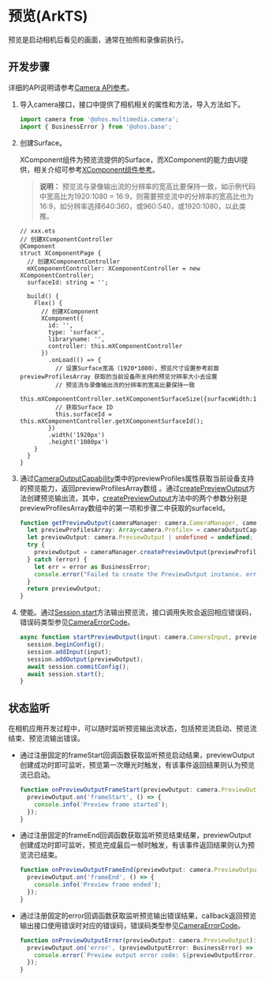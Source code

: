 # 预览(ArkTS)

预览是启动相机后看见的画面，通常在拍照和录像前执行。

## 开发步骤

详细的API说明请参考[Camera API参考](../reference/apis/js-apis-camera.md)。

1. 导入camera接口，接口中提供了相机相关的属性和方法，导入方法如下。
     
   ```ts
   import camera from '@ohos.multimedia.camera';
   import { BusinessError } from '@ohos.base';
   ```

2. 创建Surface。

    XComponent组件为预览流提供的Surface，而XComponent的能力由UI提供，相关介绍可参考[XComponent组件参考](../reference/arkui-ts/ts-basic-components-xcomponent.md)。

    > **说明：**
    > 预览流与录像输出流的分辨率的宽高比要保持一致，如示例代码中宽高比为1920:1080 = 16:9，则需要预览流中的分辨率的宽高比也为16:9，如分辨率选择640:360，或960:540，或1920:1080，以此类推。

   ```ets
   // xxx.ets
   // 创建XComponentController 
   @Component
   struct XComponentPage {
     // 创建XComponentController
     mXComponentController: XComponentController = new XComponentController;
     surfaceId: string = '';

     build() {
       Flex() {
         // 创建XComponent
         XComponent({
           id: '',
           type: 'surface',
           libraryname: '',
           controller: this.mXComponentController
         })
           .onLoad(() => {
             // 设置Surface宽高（1920*1080），预览尺寸设置参考前面 previewProfilesArray 获取的当前设备所支持的预览分辨率大小去设置
             // 预览流与录像输出流的分辨率的宽高比要保持一致
             this.mXComponentController.setXComponentSurfaceSize({surfaceWidth:1920,surfaceHeight:1080});
             // 获取Surface ID
             this.surfaceId = this.mXComponentController.getXComponentSurfaceId();
           })
           .width('1920px')
           .height('1080px')
       }
     }
   }
   ```

3. 通过[CameraOutputCapability](../reference/apis/js-apis-camera.md#cameraoutputcapability)类中的previewProfiles属性获取当前设备支持的预览能力，返回previewProfilesArray数组 。通过[createPreviewOutput](../reference/apis/js-apis-camera.md#createpreviewoutput)方法创建预览输出流，其中，[createPreviewOutput](../reference/apis/js-apis-camera.md#createpreviewoutput)方法中的两个参数分别是previewProfilesArray数组中的第一项和步骤二中获取的surfaceId。
     
   ```ts
   function getPreviewOutput(cameraManager: camera.CameraManager, cameraOutputCapability: camera.CameraOutputCapability, surfaceId: string): camera.PreviewOutput | undefined {
     let previewProfilesArray: Array<camera.Profile> = cameraOutputCapability.previewProfiles;
     let previewOutput: camera.PreviewOutput | undefined = undefined;
     try {
       previewOutput = cameraManager.createPreviewOutput(previewProfilesArray[0], surfaceId);
     } catch (error) {
       let err = error as BusinessError;
       console.error("Failed to create the PreviewOutput instance. error code: " + err.code);
     }
     return previewOutput;
   }
   ```

4. 使能。通过[Session.start](../reference/apis/js-apis-camera.md#start-4)方法输出预览流，接口调用失败会返回相应错误码，错误码类型参见[CameraErrorCode](../reference/apis/js-apis-camera.md#cameraerrorcode)。
     
   ```ts
   async function startPreviewOutput(input: camera.CameraInput, previewOutput: camera.PreviewOutput, session: camera.Session): Promise<void> {
     session.beginConfig();
     session.addInput(input);
     session.addOutput(previewOutput);
     await session.commitConfig();
     await session.start();
   }
   ```


## 状态监听

在相机应用开发过程中，可以随时监听预览输出流状态，包括预览流启动、预览流结束、预览流输出错误。

- 通过注册固定的frameStart回调函数获取监听预览启动结果，previewOutput创建成功时即可监听，预览第一次曝光时触发，有该事件返回结果则认为预览流已启动。
    
  ```ts
  function onPreviewOutputFrameStart(previewOutput: camera.PreviewOutput): void {
    previewOutput.on('frameStart', () => {
      console.info('Preview frame started');
    });
  }
  ```

- 通过注册固定的frameEnd回调函数获取监听预览结束结果，previewOutput创建成功时即可监听，预览完成最后一帧时触发，有该事件返回结果则认为预览流已结束。
    
  ```ts
  function onPreviewOutputFrameEnd(previewOutput: camera.PreviewOutput): void {
    previewOutput.on('frameEnd', () => {
      console.info('Preview frame ended');
    });
  }
  ```

- 通过注册固定的error回调函数获取监听预览输出错误结果，callback返回预览输出接口使用错误时对应的错误码，错误码类型参见[CameraErrorCode](../reference/apis/js-apis-camera.md#cameraerrorcode)。
    
  ```ts
  function onPreviewOutputError(previewOutput: camera.PreviewOutput): void {
    previewOutput.on('error', (previewOutputError: BusinessError) => {
      console.error(`Preview output error code: ${previewOutputError.code}`);
    });
  }
  ```

